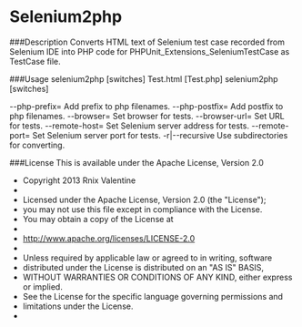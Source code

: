 Selenium2php
==========================

###Description
Converts HTML text of Selenium test case recorded from Selenium IDE into
PHP code for PHPUnit_Extensions_SeleniumTestCase as TestCase file.

###Usage
  selenium2php [switches] Test.html [Test.php]
  selenium2php [switches] <directory>

  --php-prefix=<string>          Add prefix to php filenames.
  --php-postfix=<string>         Add postfix to php filenames.
  --browser=<browsers string>    Set browser for tests.
  --browser-url=<url>            Set URL for tests.
  --remote-host=<host>           Set Selenium server address for tests.
  --remote-port=<port>           Set Selenium server port for tests.
  -r|--recursive                 Use subdirectories for converting.


###License
This is available under the Apache License, Version 2.0
 * Copyright 2013 Rnix Valentine
 *
 * Licensed under the Apache License, Version 2.0 (the "License");
 * you may not use this file except in compliance with the License.
 * You may obtain a copy of the License at
 *
 * http://www.apache.org/licenses/LICENSE-2.0
 *
 * Unless required by applicable law or agreed to in writing, software
 * distributed under the License is distributed on an "AS IS" BASIS,
 * WITHOUT WARRANTIES OR CONDITIONS OF ANY KIND, either express or implied.
 * See the License for the specific language governing permissions and
 * limitations under the License.
 *
